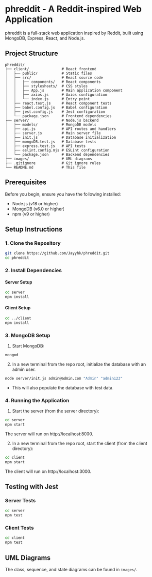 # phreddit - A Reddit-inspired Web Application

phreddit is a full-stack web application inspired by Reddit, built using MongoDB, Express, React, and Node.js.

## Project Structure

```
phreddit/
├── client/               # React frontend
│   ├── public/           # Static files
│   ├── src/              # React source code
│   │   ├── components/   # React components
│   │   ├── stylesheets/  # CSS styles
│   │   ├── App.js        # Main application component
│   │   ├── axios.js      # Axios configuration
│   │   └── index.js      # Entry point
│   ├── react.test.js     # React component tests
│   ├── babel.config.js   # Babel configuration
│   ├── jest.config.js    # Jest configuration
│   └── package.json      # Frontend dependencies
├── server/               # Node.js backend
│   ├── models/           # MongoDB models
│   ├── api.js            # API routes and handlers
│   ├── server.js         # Main server file
│   ├── init.js           # Database initialization
│   ├── mongoDB.test.js   # Database tests
│   ├── express.test.js   # API tests
│   ├── eslint.config.mjs # ESLint configuration
│   └── package.json      # Backend dependencies
├── images/               # UML diagrams
├── .gitignore            # Git ignore rules
└── README.md             # This file
```

## Prerequisites

Before you begin, ensure you have the following installed:

- Node.js (v18 or higher)
- MongoDB (v6.0 or higher)
- npm (v9 or higher)

## Setup Instructions

### 1. Clone the Repository

```bash
git clone https://github.com/Jayyhk/phreddit.git
cd phreddit
```

### 2. Install Dependencies

#### Server Setup

```bash
cd server
npm install
```

#### Client Setup

```bash
cd ../client
npm install
```

### 3. MongoDB Setup

1. Start MongoDB:

```bash
mongod
```

2. In a new terminal from the repo root, initialize the database with an admin user.

```bash
node server/init.js admin@admin.com "Admin" "admin123"
```

- This will also populate the database with test data.

### 4. Running the Application

1. Start the server (from the server directory):

```bash
cd server
npm start
```

The server will run on http://localhost:8000.

2. In a new terminal from the repo root, start the client (from the client directory):

```bash
cd client
npm start
```

The client will run on http://localhost:3000.

## Testing with Jest

### Server Tests

```bash
cd server
npm test
```

### Client Tests

```bash
cd client
npm test
```

## UML Diagrams

The class, sequence, and state diagrams can be found in `images/`.
